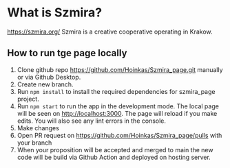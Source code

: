 # What is Szmira?

https://szmira.org/
Szmira is a creative cooperative operating in Krakow.

## How to run tge page locally

1. Clone github repo https://github.com/Hoinkas/Szmira_page.git manually or via Github Desktop.
2. Create new branch.
3. Run `npm install` to install the required dependencies for szmira_page project.
4. Run `npm start` to run the app in the development mode.
  The local page will be seen on [http://localhost:3000](http://localhost:3000).
  The page will reload if you make edits.
  You will also see any lint errors in the console.
5. Make changes
6. Open PR request on https://github.com/Hoinkas/Szmira_page/pulls with your branch
7. When your proposition will be accepted and merged to main the new code will be build via Github Action and deployed on hosting server.
